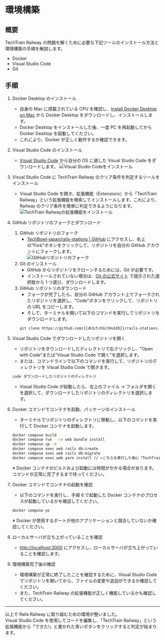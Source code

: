 # 環境構築

## 概要

TechTrain Railway の問題を解くために必要な下記ツールのインストール方法と環境構築の手順を解説します。

- Docker
- Visual Studio Code
- Git

## 手順

1. Docker Desktop のインストール
   - 自身の Mac に搭載されている CPU を確認し、[Install Docker Desktop on Mac](https://docs.docker.com/desktop/install/mac-install/) から Docker Desktop をダウンロードし、インストールします。
   - Docker Desktop をインストールした後、一度 PC を再起動してから Docker Desktop を起動してください。
   - これにより、Docker が正しく動作するか確認できます。
2. Visual Studio Code のインストール
   - [Visual Studio Code](https://code.visualstudio.com/) から自分の OS に適した Visual Studio Code をダウンロードします。
     ![Visual Studio Codeをインストール](./images/install-vscode.gif)
3. Visual Studio Code に TechTrain Railway のクリア条件を判定するツールをインストール
   - Visual Studio Code を開き、拡張機能（Extensions）から「TechTrain Railway」という拡張機能を検索してインストールします。これにより、Railway のクリア条件を簡単に判定できるようになります。
     ![TechTrain Railwayの拡張機能をインストール](./images/install-extensions.gif)
4. GitHub リポジトリのフォークとダウンロード
   1. GitHub リポジトリのフォーク
      - [TechBowl-japan/rails-stations | GitHub](https://github.com/TechBowl-japan/rails-stations) にアクセスし、右上の"Fork"ボタンをクリックして、リポジトリを自分の GitHub アカウントにフォークします。  
        ![GitHubリポジトリのフォーク](./images/fork-repository.gif)
   2. Git のインストール
      - GitHub からリポジトリをクローンするためには、Git が必要です。
      - インストールされていない場合は、[Git の公式サイト](https://git-scm.com/download/mac) で提示された選択肢から 1 つ選び、ダウンロードします。
   3. GitHub リポジトリのダウンロード
      - フォークが完了したら、自分の GitHub アカウント上でフォークされたリポジトリを選択し、"Code"ボタンをクリックして、リポジトリの URL をコピーします。
      - そして、ターミナルを開いて以下のコマンドを実行してリポジトリをダウンロードします。
      ```bash
      git clone https://github.com/{{あなたのGitHubID}}/rails-stations.git
      ```
5. Visual Studio Code でダウンロードしたリポジトリを開く
   - リポジトリをダウンロードしたディレクトリで右クリックし、"Open with Code"または"Visual Studio Code で開く"を選択します。
   - または、コマンドラインで以下のコマンドを実行して、リポジトリのディレクトリを Visual Studio Code で開きます。

   ```bash
   code ダウンロードしたリポジトリのディレクトリ
   ```

   - Visual Studio Code が起動したら、左上のファイル -> フォルダを開くを選択して、ダウンロードしたリポジトリのディレクトリを選択します。

6. Docker コマンドでコンテナを起動、パッケージのインストール
   - ターミナルでリポジトリのディレクトリに移動し、以下のコマンドを実行して Docker コンテナを起動します。
   ```bash
   docker compose build
   docker compose run --rm web bundle install
   docker compose up -d
   docker compose exec web rails db:create
   docker compose exec web rails db:migrate
   docker compose exec web yarn install // ←こちらを実行した後に「TechTrainにログインします。GitHubでサインアップした方はお手数ですが、パスワードリセットよりパスワードを発行してください」と出てくるため、ログインを実行してください。出てこない場合は、コマンドの実行に失敗している可能性があるため、TechTrainの問い合わせかRailwayのSlackより問い合わせをお願いいたします。
   ```
   ※ Docker コンテナのビルドおよび起動には時間がかかる場合があります。コマンドが正常に完了するまで待ってください。
7. Docker コマンドでコンテナの起動を確認
   - 以下のコマンドを実行し、手順 6.で起動した Docker コンテナのプロセスが起動しているかを確認してください。
   ```bash
   docker compose ps
   ```
   ※ Docker が使用するポートが他のアプリケーションと競合していないか確認してください。
8. ローカルサーバが立ち上がっていることを確認
   - [http://localhost:3000](http://localhost:3000) にアクセスし、ローカルサーバが立ち上がっていることを確認します。
9. 環境構築完了後の確認
   - 環境構築が正常に終了したことを確認するために、Visual Studio Code でリポジトリを開いてから、ファイルの変更や追加ができるか確認してください。
   - また、TechTrain Railway の拡張機能が正しく機能しているかも確認してください。

---

以上で Rails Railway に取り組むための環境が整いました。  
Visual Studio Code を使用してコードを編集し、「TechTrain Railway」という拡張機能から「できた!」と書かれた青いボタンをクリックすると判定が始まります。
